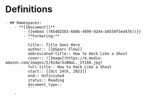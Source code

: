 # Definitions
	- ## Namespaces:
		- **[[Document]]**
			- {{embed ((65402583-680b-4999-9244-b8550f5ed47b))}}
			- **Formating:**
			  ```
			  title:: Title Goes Here
			  author:: [[@Sparc Flow]]
			  abbreviated-title:: How to Hack Like a Ghost 
			  cover:: ![Image](https://m.media-amazon.com/images/I/814wrSxBBwL._SY160.jpg)
			  full-title:: How to Hack Like a Ghost
			  start:: [[Oct 24th, 2023]]
			  end:: Unfinished
			  status:: Reading
			  document_type::
			  ```
		-